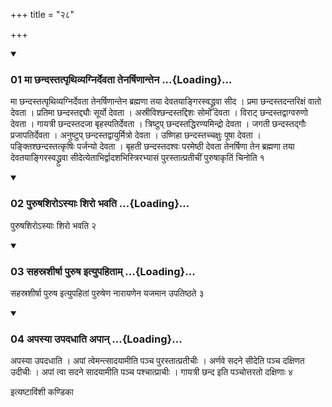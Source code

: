 +++
title = "२८"

+++

<div class="js_include" includetitle="true" newlevelforh1="3" unfilled="" url="/vedAH_yajuH/taittirIyam/sUtram/ApastambaH/shrautam/vishvAsa-prastutiH/16/28/01_mA_ChandastatpRthivyagnirdevatA_tenarShiNAntena.md">
<details open><summary><h3>01 मा छन्दस्तत्पृथिव्यग्निर्देवता तेनर्षिणान्तेन ...{Loading}...</h3></summary>

मा छन्दस्तत्पृथिव्यग्निर्देवता तेनर्षिणान्तेन ब्रह्मणा तया देवतयाङ्गिरस्वद्ध्रुवा सीद । प्रमा छन्दस्तदन्तरिक्षं वातो देवता । प्रतिमा छन्दस्तद्द्यौः सूर्यो देवता । अस्रीविश्छन्दस्तद्दिशः सोमो देवता । विराट् छन्दस्तद्वाग्वरुणो देवता । गायत्री छन्दस्तदजा बृहस्पतिर्देवता । त्रिष्टुप् छन्दस्तद्धिरण्यमिन्द्रो देवता । जगती छन्दस्तद्गौः प्रजापतिर्देवता । अनुष्टुप् छन्दस्तद्वायुर्मित्रो देवता । उष्णिहा छन्दस्तच्चक्षुः पूषा देवता । पङ्क्तिश्छन्दस्तत्कृषिः पर्जन्यो देवता । बृहती छन्दस्तदश्वः परमेष्ठी देवता तेनर्षिणा तेन ब्रह्मणा तया देवतयाङ्गिरस्वद्ध्रुवा सीदेत्येताभिर्द्वादशभिस्त्रिरभ्यासं पुरस्तात्प्रतीचीं पुरुषाकृतिं चिनोति १
</details>
</div>


<div class="js_include" includetitle="true" newlevelforh1="3" unfilled="" url="/vedAH_yajuH/taittirIyam/sUtram/ApastambaH/shrautam/vishvAsa-prastutiH/16/28/02_puruShashiro-syAH_shiro_bhavati.md">
<details open><summary><h3>02 पुरुषशिरोऽस्याः शिरो भवति ...{Loading}...</h3></summary>

पुरुषशिरोऽस्याः शिरो भवति २
</details>
</div>


<div class="js_include" includetitle="true" newlevelforh1="3" unfilled="" url="/vedAH_yajuH/taittirIyam/sUtram/ApastambaH/shrautam/vishvAsa-prastutiH/16/28/03_sahasrashIrShA_puruSha_ityupahitAm.md">
<details open><summary><h3>03 सहस्रशीर्षा पुरुष इत्युपहिताम् ...{Loading}...</h3></summary>

सहस्रशीर्षा पुरुष इत्युपहितां पुरुषेण नारायणेन यजमान उपतिष्ठते ३
</details>
</div>


<div class="js_include" includetitle="true" newlevelforh1="3" unfilled="" url="/vedAH_yajuH/taittirIyam/sUtram/ApastambaH/shrautam/vishvAsa-prastutiH/16/28/04_apasyA_upadadhAti_apAn.md">
<details open><summary><h3>04 अपस्या उपदधाति अपान् ...{Loading}...</h3></summary>

अपस्या उपदधाति । अपां त्वेमन्त्सादयामीति पञ्च पुरस्तात्प्रतीचीः । अर्णवे सदने सीदेति पञ्च दक्षिणत उदीचीः । अपां त्वा सदने सादयामीति पञ्च पश्चात्प्राचीः । गायत्री छन्द इति पञ्चोत्तरतो दक्षिणाः ४
</details>
</div>



  
इत्यष्टाविंशी कण्डिका 

